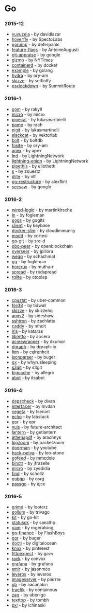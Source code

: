 # Go


### 2015-12
- [vuvuzela](https://github.com/davidlazar/vuvuzela) - by davidlazar
- [hoverfly](https://github.com/SpectoLabs/hoverfly) - by SpectoLabs
- [gorump](https://github.com/deferpanic/gorump) - by deferpanic
- [feature-flags](https://github.com/AntoineAugusti/feature-flags) - by AntoineAugusti
- [git-appraise](https://github.com/google/git-appraise) - by google
- [gizmo](https://github.com/NYTimes/gizmo) - by NYTimes
- [containerd](https://github.com/docker/containerd) - by docker
- [example](https://github.com/golang/example) - by golang
- [hydra](https://github.com/ory-am/hydra) - by ory-am
- [skizze](https://github.com/seiflotfy/skizze) - by seiflotfy
- [osxlockdown](https://github.com/SummitRoute/osxlockdown) - by SummitRoute

### 2016-1
- [gom](https://github.com/rakyll/gom) - by rakyll
- [micro](https://github.com/micro/micro) - by micro
- [pipecat](https://github.com/lukasmartinelli/pipecat) - by lukasmartinelli
- [pome](https://github.com/rach/pome) - by rach
- [nigit](https://github.com/lukasmartinelli/nigit) - by lukasmartinelli
- [slackcat](https://github.com/vektorlab/slackcat) - by vektorlab
- [bolt](https://github.com/boltdb/bolt) - by boltdb
- [fosite](https://github.com/ory-am/fosite) - by ory-am
- [apex](https://github.com/apex/apex) - by apex
- [lnd](https://github.com/LightningNetwork/lnd) - by LightningNetwork
- [lightning-onion](https://github.com/LightningNetwork/lightning-onion) - by LightningNetwork
- [pipethis](https://github.com/ellotheth/pipethis) - by ellotheth
- [s](https://github.com/zquestz/s) - by zquestz
- [dlite](https://github.com/nlf/dlite) - by nlf
- [go-restructure](https://github.com/alexflint/go-restructure) - by alexflint
- [seesaw](https://github.com/google/seesaw) - by google

### 2016-2
- [wired-logic](https://github.com/martinkirsche/wired-logic) - by martinkirsche
- [ln](https://github.com/fogleman/ln) - by fogleman
- [gogs](https://github.com/gogits/gogs) - by gogits
- [client](https://github.com/keybase/client) - by keybase
- [docker-slim](https://github.com/cloudimmunity/docker-slim) - by cloudimmunity
- [modd](https://github.com/cortesi/modd) - by cortesi
- [go-git](https://github.com/src-d/go-git) - by src-d
- [obc-peer](https://github.com/openblockchain/obc-peer) - by openblockchain
- [overseer](https://github.com/jpillora/overseer) - by jpillora
- [wego](https://github.com/schachmat/wego) - by schachmat
- [gg](https://github.com/fogleman/gg) - by fogleman
- [horcrux](https://github.com/muthu-r/horcrux) - by muthu-r
- [spread](https://github.com/redspread/spread) - by redspread
- [rqlite](https://github.com/otoolep/rqlite) - by otoolep

### 2016-3
- [cpustat](https://github.com/uber-common/cpustat) - by uber-common
- [tile38](https://github.com/tidwall/tile38) - by tidwall
- [skizze](https://github.com/skizzehq/skizze) - by skizzehq
- [apns2](https://github.com/sideshow/apns2) - by sideshow
- [sshtron](https://github.com/zachlatta/sshtron) - by zachlatta
- [caddy](https://github.com/mholt/caddy) - by mholt
- [iris](https://github.com/kataras/iris) - by kataras
- [libretto](https://github.com/apcera/libretto) - by apcera
- [acmewrapper](https://github.com/dkumor/acmewrapper) - by dkumor
- [dgraph](https://github.com/dgraph-io/dgraph) - by dgraph-io
- [lion](https://github.com/celrenheit/lion) - by celrenheit
- [jsonparser](https://github.com/buger/jsonparser) - by buger
- [gx](https://github.com/whyrusleeping/gx) - by whyrusleeping
- [s3git](https://github.com/s3git/s3git) - by s3git
- [bigcache](https://github.com/allegro/bigcache) - by allegro
- [abot](https://github.com/itsabot/abot) - by itsabot

### 2016-4
- [depscheck](https://github.com/divan/depscheck) - by divan
- [interfacer](https://github.com/mvdan/interfacer) - by mvdan
- [vegeta](https://github.com/tsenart/vegeta) - by tsenart
- [echo](https://github.com/labstack/echo) - by labstack
- [qor](https://github.com/qor/qor) - by qor
- [vuls](https://github.com/future-architect/vuls) - by future-architect
- [lantern](https://github.com/getlantern/lantern) - by getlantern
- [athenapdf](https://github.com/arachnys/athenapdf) - by arachnys
- [logzoom](https://github.com/packetzoom/logzoom) - by packetzoom
- [doorman](https://github.com/youtube/doorman) - by youtube
- [hack-petya](https://github.com/leo-stone/hack-petya) - by leo-stone
- [gofeed](https://github.com/mmcdole/gofeed) - by mmcdole
- [binctr](https://github.com/jfrazelle/binctr) - by jfrazelle
- [micro](https://github.com/zyedidia/micro) - by zyedidia
- [find](https://github.com/schollz/find) - by schollz
- [gobgp](https://github.com/osrg/gobgp) - by osrg
- [passgo](https://github.com/ejcx/passgo) - by ejcx

### 2016-5
- [grimd](https://github.com/looterz/grimd) - by looterz
- [gollum](https://github.com/trivago/gollum) - by trivago
- [kit](https://github.com/go-kit/kit) - by go-kit
- [statusok](https://github.com/sanathp/statusok) - by sanathp
- [gam](https://github.com/rogeralsing/gam) - by rogeralsing
- [go-finance](https://github.com/FlashBoys/go-finance) - by FlashBoys
- [gor](https://github.com/buger/gor) - by buger
- [doctl](https://github.com/digitalocean/doctl) - by digitalocean
- [knox](https://github.com/pinterest/knox) - by pinterest
- [httpexpect](https://github.com/gavv/httpexpect) - by gavv
- [rack](https://github.com/convox/rack) - by convox
- [grafana](https://github.com/grafana/grafana) - by grafana
- [smlr](https://github.com/jasonmoo/smlr) - by jasonmoo
- [leveros](https://github.com/leveros/leveros) - by leveros
- [imageserver](https://github.com/pierrre/imageserver) - by pierrre
- [qb](https://github.com/aacanakin/qb) - by aacanakin
- [traefik](https://github.com/containous/traefik) - by containous
- [zap](https://github.com/uber-go/zap) - by uber-go
- [texttop](https://github.com/tombh/texttop) - by tombh
- [pxl](https://github.com/ichinaski/pxl) - by ichinaski
